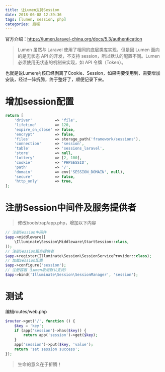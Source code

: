 ```yaml
---
title: 让Lumen支持Session
date: 2018-06-08 12:39:36
tags: [lumen, session, php]
categories: 后端
---
```


官方介绍：https://lumen.laravel-china.org/docs/5.3/authentication

> Lumen 虽然与 Laravel 使用了相同的底层类库实现，但是因 Lumen 面向的是无状态 API 的开发，不支持 session，所以默认的配置不同。Lumen 必须使用无状态的机制来实现，如 API 令牌（Token）。

也就是说Lumen内核已经剥离了Cookie、Session，如果需要使用到，需要增加安装，经过一阵折腾，终于整好了，顺便记录下来。

<!--more-->

# 增加session配置

~~~php
return [
    'driver'          => 'file',
    'lifetime'        => 120,
    'expire_on_close' => false,
    'encrypt'         => false,
    'files'           => storage_path('framework/sessions'),
    'connection'      => 'session',
    'table'           => 'sessions_laravel',
    'store'           => null,
    'lottery'         => [2, 100],
    'cookie'          => 'PHPSESSID',
    'path'            => '/',
    'domain'          => env('SESSION_DOMAIN', null),
    'secure'          => false,
    'http_only'       => true,
];
~~~

# 注册Session中间件及服务提供者

> 修改bootstrap/app.php，增加以下内容

~~~php
// 注册Session中间件
$app->middleware([
    \Illuminate\Session\Middleware\StartSession::class,
]);
// 注册Session服务提供者
$app->register(Illuminate\Session\SessionServiceProvider::class);
// 加载Session配置
$app->configure('session');
// 注册容器（Lumen取消默认支持）
$app->bind('Illuminate\Session\SessionManager', 'session');
~~~

# 测试

编辑routes/web.php

~~~php
$router->get('/', function () {
    $key = 'key';
    if (app('session')->has($key)) {
        return app('session')->get($key);
    }
    app('session')->put($key, 'value');
    return 'set session success';
});
~~~

> 生命的意义在于折腾！